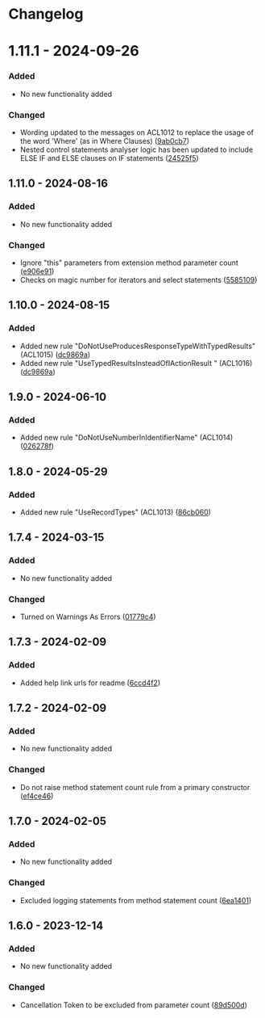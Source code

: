 ﻿# Changelog

# 1.11.1 - 2024-09-26
### Added
- No new functionality added

### Changed
- Wording updated to the messages on ACL1012 to replace the usage of the word 'Where' (as in Where Clauses) ([9ab0cb7](https://github.com/audaciaconsulting/Audacia.CodeAnalysis/commit/9ab0cb77308594955cfbb0141d688323e7a08db9))
- Nested control statements analyser logic has been updated to include ELSE IF and ELSE clauses on IF statements ([24525f5](https://github.com/audaciaconsulting/Audacia.CodeAnalysis/commit/24525f54331a6c4d9fb52117db7d5a696c8fa269))

## 1.11.0 - 2024-08-16
### Added
- No new functionality added

### Changed
- Ignore "this" parameters from extension method parameter count ([e906e91](https://github.com/audaciaconsulting/Audacia.CodeAnalysis/pull/32/commits/e906e9133bc539d031c8c0db49f77c900216dbfe))
- Checks on magic number for iterators and select statements ([5585109](https://github.com/audaciaconsulting/Audacia.CodeAnalysis/pull/32/commits/558510915cd5a39fc6815e549772db7b4a225582))

## 1.10.0 - 2024-08-15
### Added
- Added new rule "DoNotUseProducesResponseTypeWithTypedResults" (ACL1015) ([dc9869a](https://github.com/audaciaconsulting/Audacia.CodeAnalysis/pull/31/commits/dc9869a388a3343ff6bedb613b224ec9a6205e86))
- Added new rule "UseTypedResultsInsteadOfIActionResult " (ACL1016) ([dc9869a](https://github.com/audaciaconsulting/Audacia.CodeAnalysis/pull/31/commits/dc9869a388a3343ff6bedb613b224ec9a6205e86))

## 1.9.0 - 2024-06-10
### Added
- Added new rule "DoNotUseNumberInIdentifierName" (ACL1014) ([026278f](https://github.com/audaciaconsulting/Audacia.CodeAnalysis/pull/28/commits/026278fa0f9ce31b0092b0b507f23ef793970061))

## 1.8.0 - 2024-05-29
### Added
- Added new rule "UseRecordTypes" (ACL1013) ([86cb060](https://github.com/audaciaconsulting/Audacia.CodeAnalysis/pull/24/commits/86cb06039e5156f56c0e1341ce81cabf6d2e8176))

## 1.7.4 - 2024-03-15
### Added
- No new functionality added

### Changed
- Turned on Warnings As Errors ([01779c4](https://github.com/audaciaconsulting/Audacia.CodeAnalysis/pull/23/commits/01779c49a8c0ffe4ab6f8cfa30c59b84e226e747))

## 1.7.3 - 2024-02-09
### Added
- Added help link urls for readme ([6ccd4f2](https://github.com/audaciaconsulting/Audacia.CodeAnalysis/pull/15/commits/6ccd4f245a4ab2c66b35b43e80dbf0a0caa27613))

## 1.7.2 - 2024-02-09
### Added
- No new functionality added

### Changed
- Do not raise method statement count rule from a primary constructor ([ef4ce46](https://github.com/audaciaconsulting/Audacia.CodeAnalysis/pull/16/commits/ef4ce4679da0c30e28c3c3e4f0d3a098ccf5242f))

## 1.7.0 - 2024-02-05
### Added
- No new functionality added

### Changed
- Excluded logging statements from method statement count ([6ea1401](https://github.com/audaciaconsulting/Audacia.CodeAnalysis/pull/8/commits/6ea1401e45200b151faed6ec4ef0416709130abb))

## 1.6.0 - 2023-12-14
### Added
- No new functionality added

### Changed
- Cancellation Token to be excluded from parameter count ([89d500d](https://github.com/audaciaconsulting/Audacia.CodeAnalysis/pull/9/commits/89d500da8f5c0ba21a865ded2dc791fd2323fd49))
